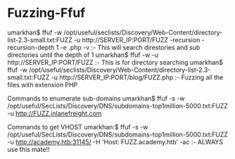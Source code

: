 # Fuzzing-Ffuf

umarkhan$ ffuf -w /opt/useful/seclists/Discovery/Web-Content/directory-list-2.3-small.txt:FUZZ -u http://SERVER_IP:PORT/FUZZ -recursion -recursion-depth 1 -e .php -v :- This will search direstories and sub directories until the depth of 1 
umarkhan$ ffuf -w <SNIP> -u http://SERVER_IP:PORT/FUZZ :- This is for directory searching 
umarkhan$ ffuf -w /opt/useful/seclists/Discovery/Web-Content/directory-list-2.3-small.txt:FUZZ -u http://SERVER_IP:PORT/blog/FUZZ.php :- Fuzzing all the files with extension PHP 

Commands to enumerate sub-domains 
umarkhan$ ffuf -s -w /opt/useful/SecLists/Discovery/DNS/subdomains-top1million-5000.txt:FUZZ -u http://FUZZ.inlanefreight.com


Commands to get VHOST 
umarkhan:$ ffuf -s -w /opt/useful/SecLists/Discovery/DNS/subdomains-top1million-5000.txt:FUZZ -u http://academy.htb:31145/ -H 'Host: FUZZ.academy.htb' -ac :- ALWAYS use this mate!! 

